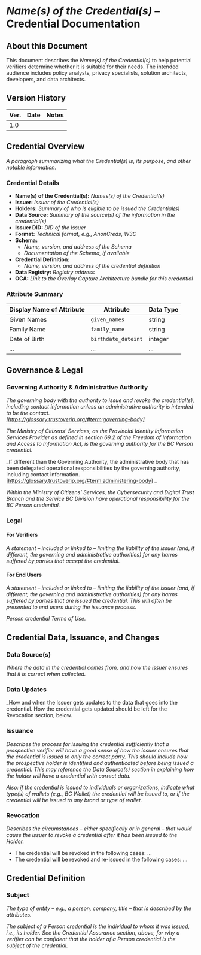 # _Name(s) of the Credential(s)_ – Credential Documentation

## About this Document

This document describes the _Name(s) of the Credential(s)_ to help potential verifiers determine whether it is suitable for their needs. The intended audience includes policy analysts, privacy specialists, solution architects, developers, and data architects.

## Version History

| Ver. | Date | Notes |
|------|------|-------|
| 1.0  |      |       |

## Credential Overview

_A paragraph summarizing what the Credential(s) is, its purpose, and other notable information._

### Credential Details

- **Name(s) of the Credential(s):** _Names(s) of the Credential(s)_
- **Issuer:** _Issuer of the Credential(s)_
- **Holders:** _Summary of who is eligible to be issued the Credential(s)_
- **Data Source:** _Summary of the source(s) of the information in the credential(s)_
- **Issuer DID:** _DID of the Issuer_
- **Format:** _Technical format, e.g., AnonCreds, W3C_
- **Schema:**  
  - _Name, version, and address of the Schema_
  - _Documentation of the Schema, if available_
- **Credential Definition:**  
  - _Name, version, and address of the credential definition_
- **Data Registry:** _Registry address_
- **OCA:** _Link to the Overlay Capture Architecture bundle for this credential_

### Attribute Summary

| Display Name of Attribute | Attribute       | Data Type |
|---------------------------|-----------------|-----------|
| Given Names               | `given_names`  | string    |
| Family Name               | `family_name`  | string    |
| Date of Birth             | `birthdate_dateint` | integer  |
| ...                       | ...             | ...       |

## Governance & Legal

### Governing Authority & Administrative Authority
_The governing body with the authority to issue and revoke the credential(s), including contact information unless an administrative authority is intended to be the contact.  
[https://glossary.trustoverip.org/#term:governing-body]_

_The Ministry of Citizens’ Services, as the Provincial Identity Information Services Provider as defined in section 69.2 of the Freedom of Information and Access to Information Act, is the governing authority for the BC Person credential._

_If different than the Governing Authority, the administrative body that has been delegated operational responsibilities by the governing authority, including contact information.  
[https://glossary.trustoverip.org/#term:administering-body]  _

_Within the Ministry of Citizens’ Services, the Cybersecurity and Digital Trust Branch and the Service BC Division have operational responsibility for the BC Person credential._

### Legal

#### For Verifiers
_A statement – included or linked to – limiting the liability of the issuer (and, if different, the governing and administrative authorities) for any harms suffered by parties that accept the credential._

#### For End Users
_A statement – included or linked to – limiting the liability of the issuer (and, if different, the governing and administrative authorities) for any harms suffered by parties that are issued the credential. This will often be presented to end users during the issuance process._

_Person credential Terms of Use._

## Credential Data, Issuance, and Changes

### Data Source(s)
_Where the data in the credential comes from, and how the issuer ensures that it is correct when collected._

### Data Updates
_How and when the Issuer gets updates to the data that goes into the credential. How the credential gets updated should be left for the Revocation section, below.

### Issuance
_Describes the process for issuing the credential sufficiently that a prospective verifier will have a good sense of how the issuer ensures that the credential is issued to only the correct party. This should include how the prospective holder is identified and authenticated before being issued a credential. This may reference the Data Source(s) section in explaining how the holder will have a credential with correct data._

_Also: if the credential is issued to individuals or organizations, indicate what type(s) of wallets (e.g., BC Wallet) the credential will be issued to, or if the credential will be issued to any brand or type of wallet._

### Revocation
_Describes the circumstances – either specifically or in general – that would cause the issuer to revoke a credential after it has been issued to the Holder._

- The credential will be revoked in the following cases:
  ...
- The credential will be revoked and re-issued in the following cases:
  ...

## Credential Definition

### Subject
_The type of entity – e.g., a person, company, title – that is described by the attributes._

_The subject of a Person credential is the individual to whom it was issued, i.e., its holder. See the Credential Assurance section, above, for why a verifier can be confident that the holder of a Person credential is the subject of the credential._

### 
